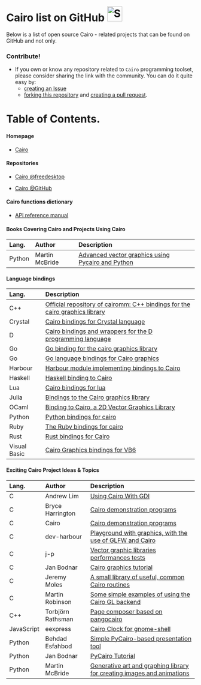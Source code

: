 # Cairo list on GitHub <img src="http://i.imgur.com/Cj4rMrS.gif" height="40" alt="Swimming Octocat" title="Games on GitHub">

Below is a list of open source Cairo - related projects that can be found on GitHub and not only.

### Contribute!

- If you own or know any repository related to `Cairo` programming toolset, please consider sharing the link with the community.
You can do it quite easy by:
   - [creating an Issue](https://github.com/rjopek/cairo-list/issues)
   - [forking this repository](https://docs.github.com/en/github/getting-started-with-github/fork-a-repo) and [creating a pull request](https://docs.github.com/en/github/collaborating-with-issues-and-pull-requests/creating-a-pull-request-from-a-fork).

# Table of Contents.

#### Homepage

   - [Cairo](https://www.cairographics.org)

#### Repositories

   - [Cairo @freedesktop](https://gitlab.freedesktop.org/cairo/cairo)

   - [Cairo @GitHub](https://github.com/freedesktop/cairo)

#### Cairo functions dictionary

   - [API reference manual](https://www.cairographics.org/manual)

#### Books Covering Cairo and Projects Using Cairo
<!-- Alphabetically by programming language -->
| Lang. | Author | Description |
| :---  | :---   | :---        |
| Python| Martin McBride | [Advanced vector graphics using Pycairo and Python](https://leanpub.com/computergraphicsinpython) |

#### Language bindings
<!-- Alphabetically by programming language -->
| Lang.        | Description |
| :---         | :---        |
| C++          | [Official repository of cairomm: C++ bindings for the cairo graphics library](https://github.com/freedesktop/cairomm)
| Crystal      | [Cairo bindings for Crystal language](https://github.com/TamasSzekeres/cairo-cr) |
| D            | [Cairo bindings and wrappers for the D programming language](https://github.com/cairoD/cairoD) |
| Go           | [Go binding for the cairo graphics library](https://github.com/ungerik/go-cairo) |
| Go           | [Go language bindings for Cairo graphics](https://github.com/patrickxb/gocairo) |
| Harbour      | [Harbour module implementing bindings to Cairo](https://github.com/dev-harbour/hb-cairo) |
| Haskell      | [Haskell binding to Cairo](https://github.com/sseefried/hs-cairo) |
| Lua          | [Cairo bindings for lua](https://github.com/awesomeWM/oocairo) |
| Julia        | [Bindings to the Cairo graphics library](https://github.com/JuliaGraphics/Cairo.jl) |
| OCaml        | [Binding to Cairo, a 2D Vector Graphics Library](https://github.com/Chris00/ocaml-cairo) |
| Python       | [Python bindings for cairo](https://github.com/pygobject/pycairo) |
| Ruby         | [The Ruby bindings for cairo](https://github.com/rcairo/rcairo) |
| Rust         | [Rust bindings for Cairo](https://github.com/jminer/rust-cairo) |
| Visual Basic | [Cairo Graphics bindings for VB6](https://github.com/VBForumsCommunity/VbCairo) |

#### Exciting Cairo Project Ideas & Topics
<!-- Alphabetically by programming language -->
| Lang. | Author | Description |
| :---  | :---   | :---        |
|   C   | Andrew Lim | [Using Cairo With GDI](https://windrealm.org/cairo-gdi/) |
|   C   | Bryce Harrington | [Cairo demonstration programs](https://gitlab.com/cairo/cairo-demos) |
|   C   | Cairo       | [Cairo demonstration programs](https://gitlab.com/cairo/cairo-demos) |
|   C   | dev-harbour | [Playground with graphics, with the use of GLFW and Cairo](https://github.com/dev-harbour/bluesea) |
|   C   | j-p         | [Vector graphic libraries performances tests](https://github.com/jpbruyere/vgperf) |
|   C   | Jan Bodnar  | [Cairo graphics tutorial](https://zetcode.com/gfx/cairo/) |
|   C   | Jeremy Moles | [A small library of useful, common Cairo routines](https://github.com/cubicool/cairou) |
|   C   | Martin Robinson | [Some simple examples of using the Cairo GL backend](https://github.com/mrobinson/cairo-gl-smoke-tests) |
|   C++ | Torbjörn Rathsman | [Page composer based on pangocairo](https://github.com/milasudril/pagecomposer) |
| JavaScript | eexpress | [Cairo Clock for gnome-shell](https://github.com/eexpress/gnome-shell-cairo) |
| Python     | Behdad Esfahbod | [Simple PyCairo-based presentation tool](https://github.com/behdad/slippy) |
| Python     | Jan Bodnar | [PyCairo Tutorial](https://zetcode.com/gfx/pycairo/) |
| Python | Martin McBride | [Generative art and graphing library for creating images and animations](https://pythoninformer.com/generative-art/generativepy) |
